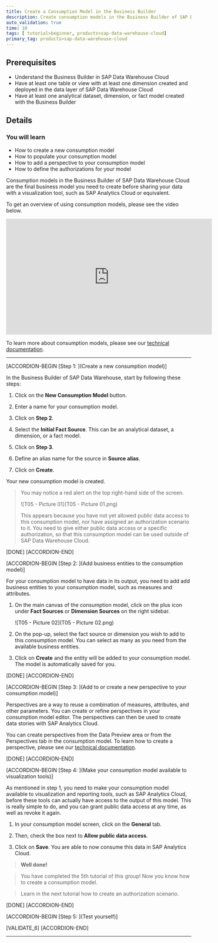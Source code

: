 ```yaml
---
title: Create a Consumption Model in the Business Builder
description: Create consumption models in the Business Builder of SAP Data Warehouse Cloud to use the output data in visualization tools, such as SAP Analytics Cloud.
auto_validation: true
time: 10
tags: [ tutorial>beginner, products>sap-data-warehouse-cloud]
primary_tag: products>sap-data-warehouse-cloud
---
```


## Prerequisites
- Understand the Business Builder in SAP Data Warehouse Cloud
- Have at least one table or view with at least one dimension created and deployed in the data layer of SAP Data Warehouse Cloud
- Have at least one analytical dataset, dimension, or fact model created with the Business Builder


## Details
### You will learn
- How to create a new consumption model
- How to populate your consumption model
- How to add a perspective to your consumption model
- How to define the authorizations for your model


Consumption models in the Business Builder of SAP Data Warehouse Cloud are the final business model you need to create before sharing your data with a visualization tool, such as SAP Analytics Cloud or equivalent.

To get an overview of using consumption models, please see the video below.

<iframe width="560" height="315" src="https://www.youtube.com/embed/Pl3ZnvTqDsc" title="YouTube video player" frameborder="0" allow="accelerometer; autoplay; clipboard-write; encrypted-media; gyroscope; picture-in-picture" allowfullscreen></iframe>



To learn more about consumption models, please see our [technical documentation](https://help.sap.com/viewer/c8a54ee704e94e15926551293243fd1d/cloud/en-US/337fa99de4a44700ba49e2214a1f3349.html).


---

[ACCORDION-BEGIN [Step 1: ](Create a new consumption model)]

In the Business Builder of SAP Data Warehouse, start by following these steps:

1.	Click on the **New Consumption Model** button.

2.	Enter a name for your consumption model.

3.	Click on **Step 2**.

4.	Select the **Initial Fact Source**. This can be an analytical dataset, a dimension, or a fact model.

5.	Click on **Step 3**.

6.	Define an alias name for the source in **Source alias**.

7.	Click on **Create**.

Your new consumption model is created.

>You may notice a red alert on the top right-hand side of the screen.
>
>   ![T05 - Picture 01](T05 - Picture 01.png)
>
> This appears because you have not yet allowed public data access to this consumption model, nor have assigned an authorization scenario to it. You need to give either public data access or a specific authorization, so that this consumption model can be used outside of SAP Data Warehouse Cloud.


[DONE]
[ACCORDION-END]

[ACCORDION-BEGIN [Step 2: ](Add business entities to the consumption model)]

For your consumption model to have data in its output, you need to add add business entities to your consumption model, such as measures and attributes.

1.	On the main canvas of the consumption model, click on the plus icon under **Fact Sources** or **Dimension Sources** on the right sidebar.

    ![T05 - Picture 02](T05 - Picture 02.png)

2.	On the pop-up, select the fact source or dimension you wish to add to this consumption model. You can select as many as you need from the available business entities.

3.	Click on **Create** and the entity will be added to your consumption model. The model is automatically saved for you.


[DONE]
[ACCORDION-END]


[ACCORDION-BEGIN [Step 3: ](Add to or create a new perspective to your consumption model)]

Perspectives are a way to reuse a combination of measures, attributes, and other parameters. You can create or refine perspectives in your consumption model editor. The perspectives can then be used to create data stories with SAP Analytics Cloud.

You can create perspectives from the Data Preview area or from the Perspectives tab in the consumption model. To learn how to create a perspective, please see our [technical documentation](https://help.sap.com/viewer/c8a54ee704e94e15926551293243fd1d/cloud/en-US/ce26fd3da31b414f9482292d3969340a.html).


[DONE]
[ACCORDION-END]

[ACCORDION-BEGIN [Step 4: ](Make your consumption model available to visualization tools)]

As mentioned in step 1, you need to make your consumption model available to visualization and reporting tools, such as SAP Analytics Cloud, before these tools can actually have access to the output of this model. This is really simple to do, and you can grant public data access at any time, as well as revoke it again.

1.	In your consumption model screen, click on the **General** tab.

2.	Then, check the box next to **Allow public data access**.

3.	Click on **Save**. You are able to now consume this data in SAP Analytics Cloud.


> **Well done!**

> You have completed the 5th tutorial of this group! Now you know how to create a consumption model.

> Learn in the next tutorial how to create an authorization scenario.


[DONE]
[ACCORDION-END]

[ACCORDION-BEGIN [Step 5: ](Test yourself)]



[VALIDATE_6]
[ACCORDION-END]




---
